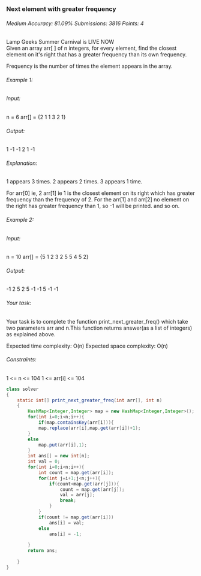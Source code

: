 ### Next element with greater frequency 
###### Medium Accuracy: 81.09% Submissions: 3816 Points: 4
Lamp Geeks Summer Carnival is LIVE NOW   
Given an array arr[ ] of n integers, for every element, find the closest element on it's right that has a greater frequency than its own frequency.

Frequency is the number of times the element appears in the array.
###### Example 1:

###### Input:
n = 6
arr[] = {2 1 1 3 2 1}
###### Output:
1 -1 -1 2 1 -1 
###### Explanation:
1 appears 3 times.
2 appears 2 times.
3 appears 1 time. 

For arr[0] ie, 2
arr[1] ie 1 is the closest element on its 
right which has greater frequency than the 
frequency of 2. For the arr[1] and arr[2] no element 
on the right has greater frequency than 1, 
so -1 will be printed. and so on. 

###### Example 2:

###### Input:
n = 10
arr[] = {5 1 2 3 2 5 5 4 5 2}
###### Output:
-1 2 5 2 5 -1 -1 5 -1 -1
 

###### Your task:
Your task is to complete the function print_next_greater_freq() which take two parameters arr and n.This function returns answer(as a list of integers) as explained above.


Expected time complexity: O(n)
Expected space complexity: O(n)


###### Constraints:
1 <= n <= 104
1 <= arr[i] <= 104

```java
class solver
{
    static int[] print_next_greater_freq(int arr[], int n)
    {
        HashMap<Integer,Integer> map = new HashMap<Integer,Integer>();
        for(int i=0;i<n;i++){
            if(map.containsKey(arr[i])){
            map.replace(arr[i],map.get(arr[i])+1);
        }
        else
            map.put(arr[i],1);
        }
        int ans[] = new int[n];
        int val = 0;
        for(int i=0;i<n;i++){
            int count = map.get(arr[i]);
            for(int j=i+1;j<n;j++){
                if(count<map.get(arr[j])){
                    count = map.get(arr[j]);
                    val = arr[j];
                    break;
                }
            }
            if(count != map.get(arr[i]))
                ans[i] = val;
            else 
                ans[i] = -1;
            
        }
        return ans;
        
    }
}
```
